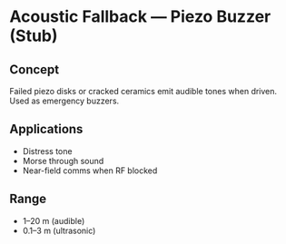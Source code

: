 # Acoustic Fallback — Piezo Buzzer (Stub)

## Concept
Failed piezo disks or cracked ceramics emit audible tones when driven. Used as emergency buzzers.

## Applications
- Distress tone
- Morse through sound
- Near-field comms when RF blocked

## Range
- 1–20 m (audible)
- 0.1–3 m (ultrasonic)
